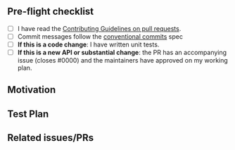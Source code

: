 <!--
Thank you for sending the PR! We appreciate you spending the time to work on these changes.
You can learn more about contributing to NEAR JavaScript SDK here: https://github.com/near/near-sdk-js/blob/master/CONTRIBUTING.md
Happy contributing!
-->

## Pre-flight checklist

- [ ] I have read the [Contributing Guidelines on pull requests](https://github.com/near/near-sdk-js/blob/master/CONTRIBUTING.md).
- [ ] Commit messages follow the [conventional commits](https://www.conventionalcommits.org/) spec
- [ ] **If this is a code change**: I have written unit tests.
- [ ] **If this is a new API or substantial change**: the PR has an accompanying issue (closes #0000) and the maintainers have approved on my working plan.

## Motivation

<!-- Help us understand your motivation by explaining why you decided to make this change. Does this fix a bug? Does it close an issue? -->

## Test Plan

<!-- Write your test plan here. If you changed any code, please provide us with clear instructions on how you verified your changes work. -->

## Related issues/PRs

<!-- If you haven't already, link to issues/PRs that are related to this change. This helps us develop the context and keep a rich repo history. If this PR is a continuation of a past PR's work, link to that PR. If the PR addresses part of the problem in a meta-issue, mention that issue. -->
